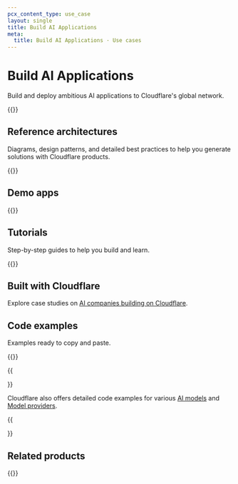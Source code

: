 ```yaml
---
pcx_content_type: use_case
layout: single
title: Build AI Applications
meta:
  title: Build AI Applications · Use cases
---
```


# Build AI Applications

Build and deploy ambitious AI applications to Cloudflare's global network.

{{<stream video_id="3c46281a9b2b84ee6776a53f87580c45">}}

## Reference architectures

Diagrams, design patterns, and detailed best practices to help you generate solutions with Cloudflare products.

{{<resource-by-tag tags="AI" resource_type="reference-architecture,design-guide,reference-architecture-diagram">}}

## Demo apps

{{<external-resources-by-tag resource_type="apps" tags="AI">}}

## Tutorials

Step-by-step guides to help you build and learn.

{{<resource-by-tag tags="AI" resource_type="tutorial">}}

## Built with Cloudflare

Explore case studies on [AI companies building on Cloudflare](https://workers.cloudflare.com/built-with/collections/ai-workers/).

## Code examples

Examples ready to copy and paste.

{{<resource-by-tag tags="AI" resource_type="example">}}

{{<Aside type="note">}}

Cloudflare also offers detailed code examples for various [AI models](/workers-ai/models/) and [Model providers](/ai-gateway/providers/).

{{</Aside>}}

## Related products

{{<products-by-tag tags="AI">}}